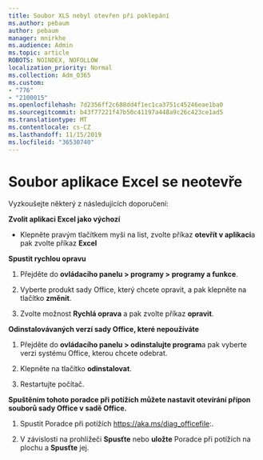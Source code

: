 ```yaml
---
title: Soubor XLS nebyl otevřen při poklepání
ms.author: pebaum
author: pebaum
manager: mnirkhe
ms.audience: Admin
ms.topic: article
ROBOTS: NOINDEX, NOFOLLOW
localization_priority: Normal
ms.collection: Adm_O365
ms.custom:
- "776"
- "2100015"
ms.openlocfilehash: 7d2356ff2c688dd4f1ec1ca3751c45246eae1ba0
ms.sourcegitcommit: b43f77221f47b50c41197a448a9c26c423ce1ad5
ms.translationtype: MT
ms.contentlocale: cs-CZ
ms.lasthandoff: 11/15/2019
ms.locfileid: "36530740"
---
```

# <a name="excel-file-doesnt-open"></a>Soubor aplikace Excel se neotevře

Vyzkoušejte některý z následujících doporučení:

**Zvolit aplikaci Excel jako výchozí**

* Klepněte pravým tlačítkem myši na list, zvolte příkaz **otevřít v aplikaci**a pak zvolte příkaz **Excel**

**Spustit rychlou opravu**

1. Přejděte do **ovládacího panelu > programy > programy a funkce**.

2. Vyberte produkt sady Office, který chcete opravit, a pak klepněte na tlačítko **změnit**.

3. Zvolte možnost **Rychlá oprava** a pak zvolte příkaz **opravit**.

**Odinstalovávaných verzí sady Office, které nepoužíváte**

1. Přejděte do **ovládacího panelu > odinstalujte program**a pak vyberte verzi systému Office, kterou chcete odebrat.

2. Klepněte na tlačítko **odinstalovat**.

3. Restartujte počítač.

**Spuštěním tohoto poradce při potížích můžete nastavit otevírání přípon souborů sady Office v sadě Office.**

1. Spustit Poradce při potížích https://aka.ms/diag_officefile:.

2. V závislosti na prohlížeči **Spusťte** nebo **uložte** Poradce při potížích na plochu a **Spusťte** jej.
